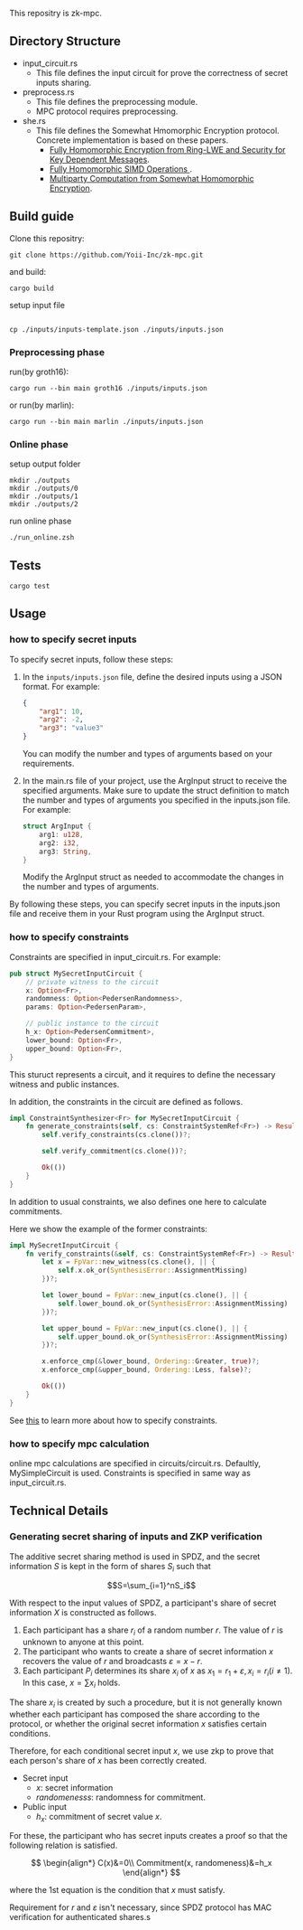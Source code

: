 This repositry is zk-mpc.

## Directory Structure
- input_circuit.rs
    - This file defines the input circuit for prove the correctness of secret inputs sharing.
- preprocess.rs
    - This file defines the preprocessing module.
    - MPC protocol requires preprocessing.
- she.rs
    - This file defines the Somewhat Hmomorphic Encryption protocol. Concrete implementation is based on these papers.
        - [Fully Homomorphic Encryption from Ring-LWE
and Security for Key Dependent Messages](https://www.wisdom.weizmann.ac.il/~zvikab/localpapers/IdealHom.pdf).
        - [Fully Homomorphic SIMD Operations
](https://eprint.iacr.org/2011/133.pdf).
        - [Multiparty Computation from Somewhat Homomorphic
Encryption](https://eprint.iacr.org/2011/535.pdf).

## Build guide
Clone this repositry:
```
git clone https://github.com/Yoii-Inc/zk-mpc.git
```

and build:
```
cargo build
```

setup input file
```

cp ./inputs/inputs-template.json ./inputs/inputs.json
```

### Preprocessing phase
run(by groth16):
```
cargo run --bin main groth16 ./inputs/inputs.json
```
or run(by marlin):
```
cargo run --bin main marlin ./inputs/inputs.json
```

### Online phase
setup output folder
```
mkdir ./outputs
mkdir ./outputs/0
mkdir ./outputs/1
mkdir ./outputs/2
```

run online phase
```
./run_online.zsh
```

## Tests

```
cargo test
```

## Usage
### how to specify secret inputs
To specify secret inputs, follow these steps:

1. In the `inputs/inputs.json` file, define the desired inputs using a JSON format. For example:


    ```json
    {
        "arg1": 10,
        "arg2": -2,
        "arg3": "value3"
    }
    ```
    You can modify the number and types of arguments based on your requirements.

2. In the main.rs file of your project, use the ArgInput struct to receive the specified arguments. Make sure to update the struct definition to match the number and types of arguments you specified in the inputs.json file. For example:

    ``` rust
    struct ArgInput {
        arg1: u128,
        arg2: i32,
        arg3: String,
    }
    ```
    Modify the ArgInput struct as needed to accommodate the changes in the number and types of arguments.

By following these steps, you can specify secret inputs in the inputs.json file and receive them in your Rust program using the ArgInput struct.

### how to specify constraints

Constraints are specified in input_circuit.rs. For example:

```rust
pub struct MySecretInputCircuit {
    // private witness to the circuit
    x: Option<Fr>,
    randomness: Option<PedersenRandomness>,
    params: Option<PedersenParam>,

    // public instance to the circuit
    h_x: Option<PedersenCommitment>,
    lower_bound: Option<Fr>,
    upper_bound: Option<Fr>,
}
```

This sturuct represents a circuit, and it requires to define the necessary witness and public instances.

In addition, the constraints in the circuit are defined as follows.

```rust
impl ConstraintSynthesizer<Fr> for MySecretInputCircuit {
    fn generate_constraints(self, cs: ConstraintSystemRef<Fr>) -> Result<(), SynthesisError> {
        self.verify_constraints(cs.clone())?;

        self.verify_commitment(cs.clone())?;

        Ok(())
    }
}
```

In addition to usual constraints, we also defines one here to calculate commitments.

Here we show the example of the former constraints:

```rust
impl MySecretInputCircuit {
    fn verify_constraints(&self, cs: ConstraintSystemRef<Fr>) -> Result<(), SynthesisError> {
        let x = FpVar::new_witness(cs.clone(), || {
            self.x.ok_or(SynthesisError::AssignmentMissing)
        })?;

        let lower_bound = FpVar::new_input(cs.clone(), || {
            self.lower_bound.ok_or(SynthesisError::AssignmentMissing)
        })?;

        let upper_bound = FpVar::new_input(cs.clone(), || {
            self.upper_bound.ok_or(SynthesisError::AssignmentMissing)
        })?;

        x.enforce_cmp(&lower_bound, Ordering::Greater, true)?;
        x.enforce_cmp(&upper_bound, Ordering::Less, false)?;

        Ok(())
    }
}
```

See [this](https://github.com/arkworks-rs/r1cs-tutorial/) to learn more about how to specify constraints.

### how to specify mpc calculation
online mpc calculations are specified in circuits/circuit.rs. Defaultly, MySimpleCircuit is used. Constraints is specified in same way as input_circuit.rs.

## Technical Details
### Generating secret sharing of inputs and ZKP verification

The additive secret sharing method is used in SPDZ, and the secret information $S$ is kept in the form of shares $S_i$ such that

$$S=\sum_{i=1}^nS_i$$

With respect to the input values of SPDZ, a participant's share of secret information $X$ is constructed as follows.

1. Each participant has a share $r_i$ of a random number $r$. The value of $r$ is unknown to anyone at this point.
2. The participant who wants to create a share of secret information $x$ recovers the value of $r$ and broadcasts $\varepsilon=x-r$.
3. Each participant $P_i$ determines its share $x_i$ of $x$ as $x_1=r_1+\varepsilon, x_i=r_i(i\neq 1)$. In this case, $x=\sum x_i$ holds.

The share $x_i$ is created by such a procedure, but it is not generally known whether each participant has composed the share according to the protocol, or whether the original secret information $x$ satisfies certain conditions.

Therefore, for each conditional secret input $x$, we use zkp to prove that each person's share of $x$ has been correctly created.

- Secret input
    - $x$: secret information
    - $randomenesss$: randomness for commitment.
- Public input
    - $h_x$: commitment of secret value $x$.

For these, the participant who has secret inputs creates a proof so that the following relation is satisfied.

$$
\begin{align*}
C(x)&=0\\
Commitment(x, randomeness)&=h_x
\end{align*}
$$

where the 1st equation is the condition that $x$ must satisfy.

Requirement for $r$ and $\varepsilon$ isn't necessary, since SPDZ protocol has MAC verification for authenticated shares.s